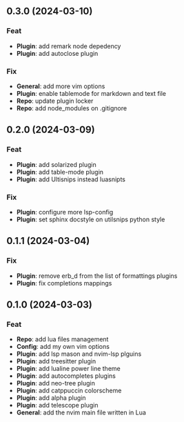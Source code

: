 ## 0.3.0 (2024-03-10)

### Feat

- **Plugin**: add remark node depedency
- **Plugin**: add autoclose plugin

### Fix

- **General**: add more vim options
- **Plugin**: enable tablemode for markdown and text file
- **Repo**: update plugin locker
- **Repo**: add node_modules on .gitignore

## 0.2.0 (2024-03-09)

### Feat

- **Plugin**: add solarized plugin
- **Plugin**: add table-mode plugin
- **Plugin**: add Ultisnips instead luasnipts

### Fix

- **Plugin**: configure more lsp-config
- **Plugin**: set sphinx docstyle on utilsnips python style

## 0.1.1 (2024-03-04)

### Fix

- **Plugin**: remove erb_d from the list of formattings plugins
- **Plugin**: fix completions mappings

## 0.1.0 (2024-03-03)

### Feat

- **Repo**: add lua files management
- **Config**: add my own vim options
- **Plugin**: add lsp mason and nvim-lsp plguins
- **Plugin**: add treesitter plugin
- **Plugin**: add lualine power line theme
- **Plugin**: add autocompletes plugins
- **Plugin**: add neo-tree plugin
- **Plugin**: add catppuccin colorscheme
- **Plugin**: add alpha plugin
- **Plugin**: add telescope plugin
- **General**: add the nvim main file written in Lua
